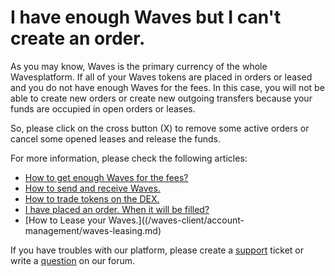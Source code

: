 # I have enough Waves but I can't create an order.

As you may know, Waves is the primary currency of the whole Wavesplatform. If all of your Waves tokens are placed in orders or leased and you do not have enough Waves for the fees. In this case, you will not be able to create new orders or create new outgoing transfers because your funds are occupied in open orders or leases.

So, please click on the cross button (X) to remove some active orders or cancel some opened leases and release the funds.

For more information, please check the following articles:

* [How to get enough Waves for the fees?](/waves-client/frequently-asked-questions-faq/waves-dex/enough-waves.md)
* [How to send and receive Waves.](/waves-client/transfers-and-gateways/waves-transfers.md)
* [How to trade tokens on the DEX.](/waves-client/waves-dex/start-trading-using-the-waves-dex.md)
* [I have placed an order. When it will be filled?](/waves-client/frequently-asked-questions-faq/waves-dex/order-time.md)
* [How to Lease your Waves.]((/waves-client/account-management/waves-leasing.md)

If you have troubles with our platform, please create a [support](https://support.wavesplatform.com/) ticket or write a [question](https://forum.wavesplatform.com/) on our forum.
